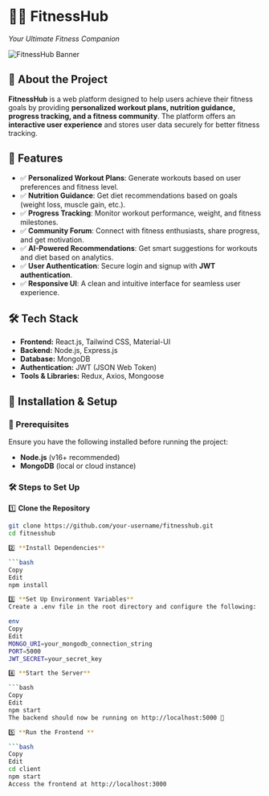 # 🏋️‍♂️ FitnessHub  
*Your Ultimate Fitness Companion*  

![FitnessHub Banner](https://via.placeholder.com/1000x300?text=FitnessHub)  

## 📖 About the Project  
**FitnessHub** is a web platform designed to help users achieve their fitness goals by providing **personalized workout plans, nutrition guidance, progress tracking, and a fitness community**. The platform offers an **interactive user experience** and stores user data securely for better fitness tracking.  

## 🌟 Features  
- ✅ **Personalized Workout Plans**: Generate workouts based on user preferences and fitness level.  
- ✅ **Nutrition Guidance**: Get diet recommendations based on goals (weight loss, muscle gain, etc.).  
- ✅ **Progress Tracking**: Monitor workout performance, weight, and fitness milestones.  
- ✅ **Community Forum**: Connect with fitness enthusiasts, share progress, and get motivation.  
- ✅ **AI-Powered Recommendations**: Get smart suggestions for workouts and diet based on analytics.  
- ✅ **User Authentication**: Secure login and signup with **JWT authentication**.  
- ✅ **Responsive UI**: A clean and intuitive interface for seamless user experience.  

## 🛠️ Tech Stack  
- **Frontend:** React.js, Tailwind CSS, Material-UI  
- **Backend:** Node.js, Express.js  
- **Database:** MongoDB  
- **Authentication:** JWT (JSON Web Token)  
- **Tools & Libraries:** Redux, Axios, Mongoose  

## 🚀 Installation & Setup  

### 📌 Prerequisites  
Ensure you have the following installed before running the project:  
- **Node.js** (v16+ recommended)  
- **MongoDB** (local or cloud instance)  

### 🛠️ Steps to Set Up  

1️⃣ **Clone the Repository**  
```bash
git clone https://github.com/your-username/fitnesshub.git
cd fitnesshub

2️⃣ **Install Dependencies**

```bash
Copy
Edit
npm install

3️⃣ **Set Up Environment Variables**
Create a .env file in the root directory and configure the following:

env
Copy
Edit
MONGO_URI=your_mongodb_connection_string
PORT=5000
JWT_SECRET=your_secret_key

4️⃣ **Start the Server**

```bash
Copy
Edit
npm start
The backend should now be running on http://localhost:5000 🚀

5️⃣ **Run the Frontend **

```bash
Copy
Edit
cd client
npm start
Access the frontend at http://localhost:3000
